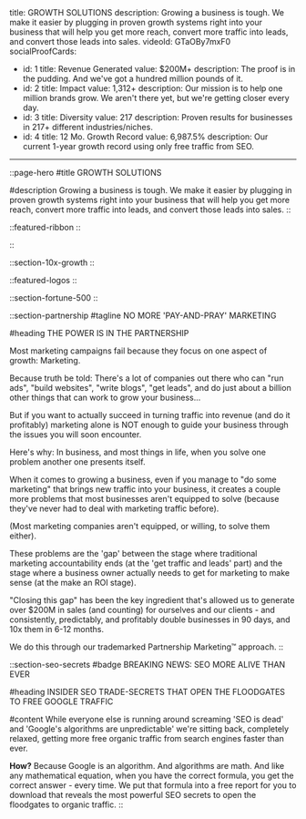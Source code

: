 ## <!-- content/growth.md -->

title: GROWTH SOLUTIONS
description: Growing a business is tough. We make it easier by plugging in proven growth systems right into your business that will help you get more reach, convert more traffic into leads, and convert those leads into sales.
videoId: GTaOBy7mxF0
socialProofCards:

- id: 1
  title: Revenue Generated
  value: $200M+
  description: The proof is in the pudding. And we've got a hundred million pounds of it.
- id: 2
  title: Impact
  value: 1,312+
  description: Our mission is to help one million brands grow. We aren't there yet, but we're getting closer every day.
- id: 3
  title: Diversity
  value: 217
  description: Proven results for businesses in 217+ different industries/niches.
- id: 4
  title: 12 Mo. Growth Record
  value: 6,987.5%
  description: Our current 1-year growth record using only free traffic from SEO.

---

::page-hero
#title
GROWTH SOLUTIONS

#description
Growing a business is tough. We make it easier by plugging in proven growth systems right into your business that will help you get more reach, convert more traffic into leads, and convert those leads into sales.
::

::featured-ribbon
::

::

::section-10x-growth
::

::featured-logos
::

::section-fortune-500
::

::section-partnership
#tagline
NO MORE 'PAY-AND-PRAY' MARKETING

#heading
THE POWER IS IN THE PARTNERSHIP

Most marketing campaigns fail because they focus on one aspect of growth: Marketing.

Because truth be told: There's a lot of companies out there who can "run ads", "build websites", "write blogs", "get leads", and do just about a billion other things that can work to grow your business...

But if you want to actually succeed in turning traffic into revenue (and do it profitably) marketing alone is NOT enough to guide your business through the issues you will soon encounter.

Here's why: In business, and most things in life, when you solve one problem another one presents itself.

When it comes to growing a business, even if you manage to "do some marketing" that brings new traffic into your business, it creates a couple more problems that most businesses aren't equipped to solve (because they've never had to deal with marketing traffic before).

(Most marketing companies aren't equipped, or willing, to solve them either).

These problems are the 'gap' between the stage where traditional marketing accountability ends (at the 'get traffic and leads' part) and the stage where a business owner actually needs to get for marketing to make sense (at the make an ROI stage).

"Closing this gap" has been the key ingredient that's allowed us to generate over $200M in sales (and counting) for ourselves and our clients - and consistently, predictably, and profitably double businesses in 90 days, and 10x them in 6-12 months.

We do this through our trademarked Partnership Marketing™ approach.
::

::section-seo-secrets
#badge
BREAKING NEWS: SEO MORE ALIVE THAN EVER

#heading
INSIDER SEO TRADE-SECRETS THAT OPEN THE FLOODGATES TO FREE GOOGLE TRAFFIC

#content
While everyone else is running around screaming 'SEO is dead' and 'Google's algorithms are unpredictable' we're sitting back, completely relaxed, getting more free organic traffic from search engines faster than ever.

**How?** Because Google is an algorithm. And algorithms are math. And like any mathematical equation, when you have the correct formula, you get the correct answer - every time. We put that formula into a free report for you to download that reveals the most powerful SEO secrets to open the floodgates to organic traffic.
::
